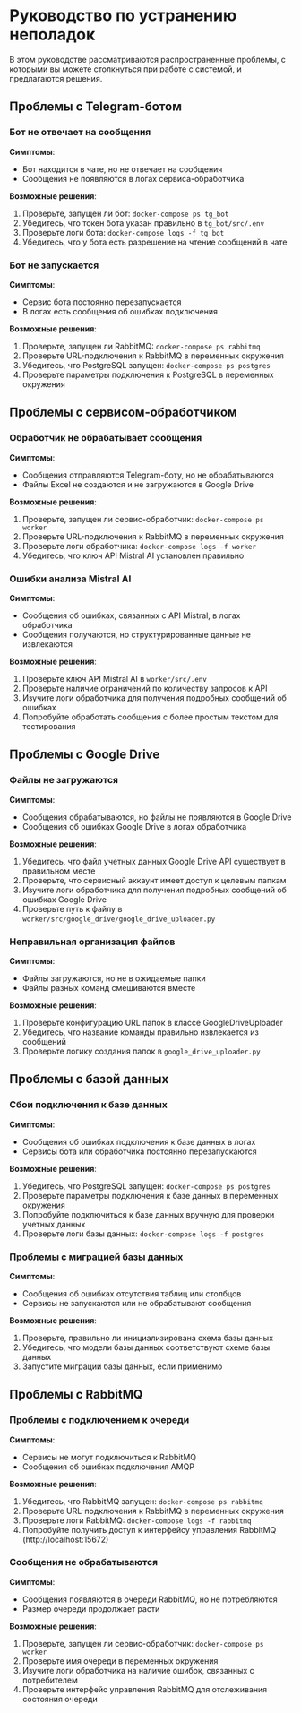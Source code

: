 # Руководство по устранению неполадок

В этом руководстве рассматриваются распространенные проблемы, с которыми вы можете столкнуться при работе с системой, и предлагаются решения.

## Проблемы с Telegram-ботом

### Бот не отвечает на сообщения

**Симптомы**:
- Бот находится в чате, но не отвечает на сообщения
- Сообщения не появляются в логах сервиса-обработчика

**Возможные решения**:
1. Проверьте, запущен ли бот: `docker-compose ps tg_bot`
2. Убедитесь, что токен бота указан правильно в `tg_bot/src/.env`
3. Проверьте логи бота: `docker-compose logs -f tg_bot`
4. Убедитесь, что у бота есть разрешение на чтение сообщений в чате

### Бот не запускается

**Симптомы**:
- Сервис бота постоянно перезапускается
- В логах есть сообщения об ошибках подключения

**Возможные решения**:
1. Проверьте, запущен ли RabbitMQ: `docker-compose ps rabbitmq`
2. Проверьте URL-подключения к RabbitMQ в переменных окружения
3. Убедитесь, что PostgreSQL запущен: `docker-compose ps postgres`
4. Проверьте параметры подключения к PostgreSQL в переменных окружения

## Проблемы с сервисом-обработчиком

### Обработчик не обрабатывает сообщения

**Симптомы**:
- Сообщения отправляются Telegram-боту, но не обрабатываются
- Файлы Excel не создаются и не загружаются в Google Drive

**Возможные решения**:
1. Проверьте, запущен ли сервис-обработчик: `docker-compose ps worker`
2. Проверьте URL-подключения к RabbitMQ в переменных окружения
3. Проверьте логи обработчика: `docker-compose logs -f worker`
4. Убедитесь, что ключ API Mistral AI установлен правильно

### Ошибки анализа Mistral AI

**Симптомы**:
- Сообщения об ошибках, связанных с API Mistral, в логах обработчика
- Сообщения получаются, но структурированные данные не извлекаются

**Возможные решения**:
1. Проверьте ключ API Mistral AI в `worker/src/.env`
2. Проверьте наличие ограничений по количеству запросов к API
3. Изучите логи обработчика для получения подробных сообщений об ошибках
4. Попробуйте обработать сообщения с более простым текстом для тестирования

## Проблемы с Google Drive

### Файлы не загружаются

**Симптомы**:
- Сообщения обрабатываются, но файлы не появляются в Google Drive
- Сообщения об ошибках Google Drive в логах обработчика

**Возможные решения**:
1. Убедитесь, что файл учетных данных Google Drive API существует в правильном месте
2. Проверьте, что сервисный аккаунт имеет доступ к целевым папкам
3. Изучите логи обработчика для получения подробных сообщений об ошибках Google Drive
4. Проверьте путь к файлу в `worker/src/google_drive/google_drive_uploader.py`

### Неправильная организация файлов

**Симптомы**:
- Файлы загружаются, но не в ожидаемые папки
- Файлы разных команд смешиваются вместе

**Возможные решения**:
1. Проверьте конфигурацию URL папок в классе GoogleDriveUploader
2. Убедитесь, что название команды правильно извлекается из сообщений
3. Проверьте логику создания папок в `google_drive_uploader.py`

## Проблемы с базой данных

### Сбои подключения к базе данных

**Симптомы**:
- Сообщения об ошибках подключения к базе данных в логах
- Сервисы бота или обработчика постоянно перезапускаются

**Возможные решения**:
1. Убедитесь, что PostgreSQL запущен: `docker-compose ps postgres`
2. Проверьте параметры подключения к базе данных в переменных окружения
3. Попробуйте подключиться к базе данных вручную для проверки учетных данных
4. Проверьте логи базы данных: `docker-compose logs -f postgres`

### Проблемы с миграцией базы данных

**Симптомы**:
- Сообщения об ошибках отсутствия таблиц или столбцов
- Сервисы не запускаются или не обрабатывают сообщения

**Возможные решения**:
1. Проверьте, правильно ли инициализирована схема базы данных
2. Убедитесь, что модели базы данных соответствуют схеме базы данных
3. Запустите миграции базы данных, если применимо

## Проблемы с RabbitMQ

### Проблемы с подключением к очереди

**Симптомы**:
- Сервисы не могут подключиться к RabbitMQ
- Сообщения об ошибках подключения AMQP

**Возможные решения**:
1. Убедитесь, что RabbitMQ запущен: `docker-compose ps rabbitmq`
2. Проверьте URL-подключения к RabbitMQ в переменных окружения
3. Проверьте логи RabbitMQ: `docker-compose logs -f rabbitmq`
4. Попробуйте получить доступ к интерфейсу управления RabbitMQ (http://localhost:15672)

### Сообщения не обрабатываются

**Симптомы**:
- Сообщения появляются в очереди RabbitMQ, но не потребляются
- Размер очереди продолжает расти

**Возможные решения**:
1. Проверьте, запущен ли сервис-обработчик: `docker-compose ps worker`
2. Проверьте имя очереди в переменных окружения
3. Изучите логи обработчика на наличие ошибок, связанных с потребителем
4. Проверьте интерфейс управления RabbitMQ для отслеживания состояния очереди 